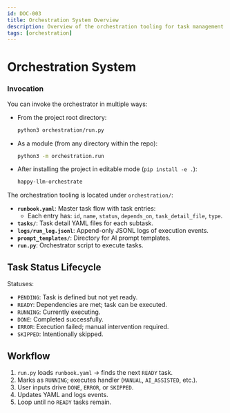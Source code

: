 ```yaml
---
id: DOC-003
title: Orchestration System Overview
description: Overview of the orchestration tooling for task management.
tags: [orchestration]
---
```


# Orchestration System

### Invocation

You can invoke the orchestrator in multiple ways:

- From the project root directory:
  ```bash
  python3 orchestration/run.py
  ```
- As a module (from any directory within the repo):
  ```bash
  python3 -m orchestration.run
  ```
- After installing the project in editable mode (`pip install -e .`):
  ```bash
  happy-llm-orchestrate
  ```
The orchestration tooling is located under `orchestration/`:

- **`runbook.yaml`**: Master task flow with task entries:
  - Each entry has: `id`, `name`, `status`, `depends_on`, `task_detail_file`, `type`.
- **`tasks/`**: Task detail YAML files for each subtask.
- **`logs/run_log.jsonl`**: Append-only JSONL logs of execution events.
- **`prompt_templates/`**: Directory for AI prompt templates.
- **`run.py`**: Orchestrator script to execute tasks.

## Task Status Lifecycle

Statuses:

- `PENDING`: Task is defined but not yet ready.
- `READY`: Dependencies are met; task can be executed.
- `RUNNING`: Currently executing.
- `DONE`: Completed successfully.
- `ERROR`: Execution failed; manual intervention required.
- `SKIPPED`: Intentionally skipped.

## Workflow

1. `run.py` loads `runbook.yaml` → finds the next `READY` task.
2. Marks as `RUNNING`; executes handler (`MANUAL`, `AI_ASSISTED`, etc.).
3. User inputs drive `DONE`, `ERROR`, or `SKIPPED`.
4. Updates YAML and logs events.
5. Loop until no `READY` tasks remain.
